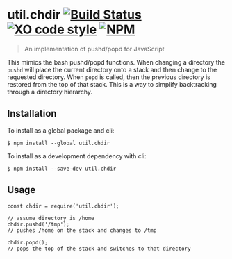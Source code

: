 # util.chdir [![Build Status](https://travis-ci.org/jmquigley/util.chdir.svg?branch=master)](https://travis-ci.org/jmquigley/util.chdir) [![XO code style](https://img.shields.io/badge/code_style-XO-5ed9c7.svg)](https://github.com/sindresorhus/xo) [![NPM](https://img.shields.io/badge/npm-v0.0.5-blue.svg)](https://www.npmjs.com/package/util.chdir)

> An implementation of pushd/popd for JavaScript

This mimics the bash pushd/popd functions.  When changing a directory the `pushd` will place the current directory onto a stack and then change to the requested directory.  When `popd` is called, then the previous directory is restored from the top of that stack.  This is a way to simplify backtracking through a directory hierarchy.

## Installation

To install as a global package and cli:
```
$ npm install --global util.chdir
```

To install as a development dependency with cli:
```
$ npm install --save-dev util.chdir
```

## Usage

    const chdir = require('util.chdir');
    
    // assume directory is /home
    chdir.pushd('/tmp');
    // pushes /home on the stack and changes to /tmp
    
    chdir.popd();
    // pops the top of the stack and switches to that directory
